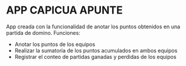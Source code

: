 # APP CAPICUA APUNTE

App creada con la funcionalidad de anotar los puntos obtenidos en una partida de domino. Funciones:

- Anotar los puntos de los equipos
- Realizar la sumatoria de los puntos acumulados en ambos equipos
- Registrar el conteo de partidas ganadas y perdidas de los equipos
